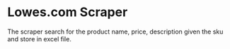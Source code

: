 # Lowes.com Scraper

The scraper search for the product name, price, description given the sku and store in excel file.
